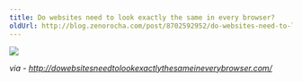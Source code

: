 ```yaml
---
title: Do websites need to look exactly the same in every browser?
oldUrl: http://blog.zenorocha.com/post/8702592952/do-websites-need-to-look-exactly-the-same-in-every
---
```


<p>
  <a href="http://dowebsitesneedtolookexactlythesameineverybrowser.com/">
    <img src="http://24.media.tumblr.com/tumblr_lp7oq81AMa1qedkdbo1_500.png"/>
  </a>
</p>

<p><em>via - <a href="http://dowebsitesneedtolookexactlythesameineverybrowser.com/" target="_blank"><a href="http://dowebsitesneedtolookexactlythesameineverybrowser.com/" target="_blank">http://dowebsitesneedtolookexactlythesameineverybrowser.com/</a></a></em></p>
